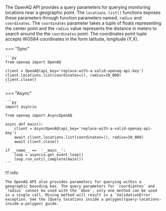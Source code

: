 The OpenAQ API provides a query parameters for querying monitoring locations
near a geographic point. The `locations.list()` functions exposes these
parameters through function parameters named, `radius` and `coordinates`. The
`coordinates` parameter takes a tuple of floats representing the center point and the `radius` value represents the distance in meters to search around the the `coordinates` point. The coordinates point tuple accepts WGS84 coordinates in the form latitude, longitude (Y,X).

=== "Sync"

    ```py
    from openaq import OpenAQ

    client = OpenAQ(api_key='replace-with-a-valid-openaq-api-key')
    client.locations.list(coordinates=(), radius=10_000)
    client.close()
    ```

=== "Async"

    ```py
    import asyncio

    from openaq import AsyncOpenAQ

    async def main():
        client = AsyncOpenAQ(api_key='replace-with-a-valid-openaq-api-key')
        await client.locations.list(coordinates=(), radius=10_000)
        await client.close()

    if __name__ ==  '__main__':
        loop = asyncio.get_event_loop()
        loop.run_until_complete(main())
    ```

!!! info

    The OpenAQ API also provides parameters for querying within a geographic bounding box. The query parameters for `coordiantes` and `radius` cannot be used with the `bbox`, only one method can be used in a single call. Mixing method will result in a `ValidationError` exception. See the [Query locations inside a polygon](query-locations-inside-a-polygon) guide.
